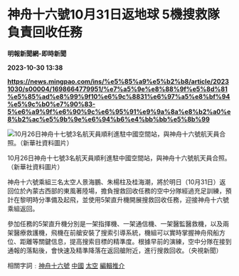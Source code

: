 # 神舟十六號10月31日返地球 5機搜救隊負責回收任務
**明報新聞網-即時新聞**

**2023-10-30 13:38**

**https://news.mingpao.com/ins/%e5%85%a9%e5%b2%b8/article/20231030/s00004/1698664779951/%e7%a5%9e%e8%88%9f%e5%8d%81%e5%85%ad%e8%99%9f10%e6%9c%8831%e6%97%a5%e8%bf%94%e5%9c%b0%e7%90%83-5%e6%a9%9f%e6%90%9c%e6%95%91%e9%9a%8a%e8%b2%a0%e8%b2%ac%e5%9b%9e%e6%94%b6%e4%bb%bb%e5%8b%99**

![10月26日神舟十七號3名航天員順利進駐中國空間站，與神舟十六號航天員合照。（新華社資料圖片）](https://fs.mingpao.com/ins/20231030/s00004/03482e9edd3f8d6d20955a753dc8325e.jpg)

10月26日神舟十七號3名航天員順利進駐中國空間站，與神舟十六號航天員合照。（新華社資料圖片）

神舟十六號乘組三名太空人景海鵬、朱楊柱及桂海潮，將於明日（10月31日）返回位於內蒙古西部的東風著陸場，擔負搜救回收任務的空中分隊經過充足訓練，預計在黎明時分準備及起飛，並使用5架直升機開展搜救回收任務，迎接神舟十六號乘組返回。

參加任務的5架直升機分別是一架指揮機、一架通信機、一架醫監醫救機，以及兩架醫療救護機，飛機在前艙安裝了搜索引導系統，機組可以實時掌握神舟飛船方位、距離等關鍵信息，提高搜索目標的精準度。根據早前的演練，空中分隊在接到通報的落點後，會快速及精準降落在返回艙附近，進行搜救回收。（央視新聞）

相關字詞﹕[神舟十六號](https://news.mingpao.com/ins/%e5%85%a9%e5%b2%b8/article/20231030/s00004/php/search2.php?pnssection=all&inssection=all&searchtype=A&keywords=%E7%A5%9E%E8%88%9F%E5%8D%81%E5%85%AD%E8%99%9F) [中國](https://news.mingpao.com/ins/%e5%85%a9%e5%b2%b8/article/20231030/s00004/php/search2.php?pnssection=all&inssection=all&searchtype=A&keywords=%E4%B8%AD%E5%9C%8B) [太空](https://news.mingpao.com/ins/%e5%85%a9%e5%b2%b8/article/20231030/s00004/php/search2.php?pnssection=all&inssection=all&searchtype=A&keywords=%E5%A4%AA%E7%A9%BA) [編輯推介](https://news.mingpao.com/ins/%e5%85%a9%e5%b2%b8/article/20231030/s00004/php/search2.php?pnssection=all&inssection=all&searchtype=A&keywords=%E7%B7%A8%E8%BC%AF%E6%8E%A8%E4%BB%8B)
